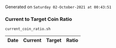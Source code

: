 Generated on `Saturday 02-October-2021 at 00:43:51`

### Current to Target Coin Ratio
`current_coin_ratio.sh`

Date|Current|Target|Ratio
---|---|---|---
